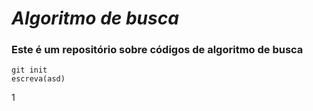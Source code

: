 # ***Algoritmo de busca***

### Este é um repositório sobre códigos de algoritmo de busca

```
git init
escreva(asd)

```
 1



